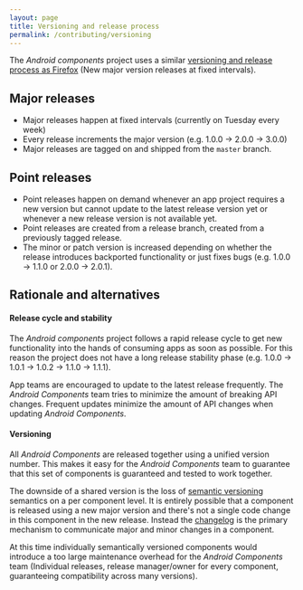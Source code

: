 ```yaml
---
layout: page
title: Versioning and release process
permalink: /contributing/versioning
---
```


The *Android components* project uses a similar [versioning and release process as Firefox](https://wiki.mozilla.org/Release_Management/Release_Process) (New major version releases at fixed intervals).

## Major releases

* Major releases happen at fixed intervals (currently on Tuesday every week)
* Every release increments the major version (e.g. 1.0.0 -> 2.0.0 -> 3.0.0)
* Major releases are tagged on and shipped from the `master` branch.

## Point releases

* Point releases happen on demand whenever an app project requires a new version but cannot update to the latest release version yet or whenever a new release version is not available yet.
* Point releases are created from a release branch, created from a previously tagged release.
* The minor or patch version is increased depending on whether the release introduces backported functionality or just fixes bugs (e.g. 1.0.0 -> 1.1.0 or 2.0.0 -> 2.0.1).

## Rationale and alternatives

#### Release cycle and stability

The *Android components* project follows a rapid release cycle to get new functionality into the hands of consuming apps as soon as possible. For this reason the project does not have a long release stability phase (e.g. 1.0.0 -> 1.0.1 -> 1.0.2 -> 1.1.0 -> 1.1.1).

App teams are encouraged to update to the latest release frequently. The *Android Components* team tries to minimize the amount of breaking API changes. Frequent updates minimize the amount of API changes when updating *Android Components*.

#### Versioning

All *Android Components* are released together using a unified version number. This makes it easy for the *Android Components* team to guarantee that this set of components is guaranteed and tested to work together.

The downside of a shared version is the loss of [semantic versioning](https://semver.org/) semantics on a per component level. It is entirely possible that a component is released using  a new major version and there's not a single code change in this component in the new release. Instead the [changelog](https://mozac.org/changelog/) is the primary mechanism to communicate major and minor changes in a component.

At this time individually semantically versioned components would introduce a too large maintenance overhead for the *Android Components* team (Individual releases, release manager/owner for every component, guaranteeing compatibility across many versions).
